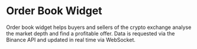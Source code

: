 # Order Book Widget

Order book widget helps buyers and sellers of the crypto exchange analyse the market depth and find a profitable offer. Data is requested via the Binance API and updated in real time via WebSocket.
